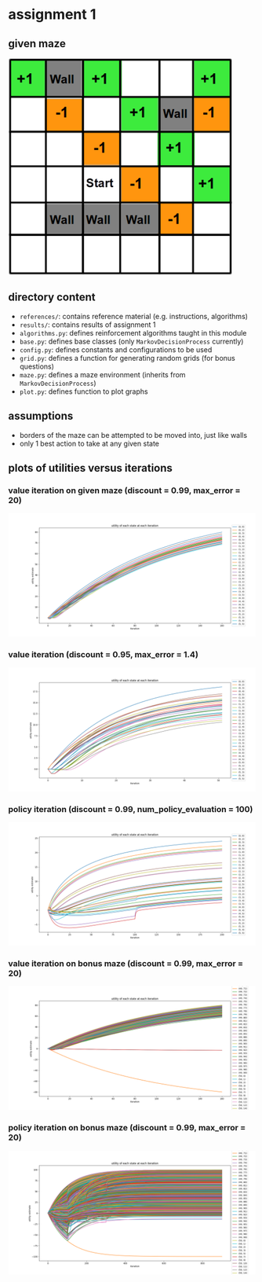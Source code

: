 # assignment 1

## given maze

![maze](references/cz4046_maze.png)

## directory content

- `references/`: contains reference material (e.g. instructions, algorithms)
- `results/`: contains results of assignment 1
- `algorithms.py`: defines reinforcement algorithms taught in this module
- `base.py`: defines base classes (only `MarkovDecisionProcess` currently)
- `config.py`: defines constants and configurations to be used
- `grid.py`: defines a function for generating random grids (for bonus questions)
- `maze.py`: defines a maze environment (inherits from `MarkovDecisionProcess`)
- `plot.py`: defines function to plot graphs

## assumptions

- borders of the maze can be attempted to be moved into, just like walls
- only 1 best action to take at any given state

## plots of utilities versus iterations

### value iteration on given maze (discount = 0.99, max_error = 20)

![utilities vs iterations](results/value_iteration_utilities.png)

### value iteration (discount = 0.95, max_error = 1.4)

![utilities vs iterations](results/approximate_reference_utilities.png)

### policy iteration (discount = 0.99, num_policy_evaluation = 100)

![utilities vs iterations](results/policy_iteration_utilities.png)

### value iteration on bonus maze (discount = 0.99, max_error = 20)

![utilities vs iterations](results/bonus_value_iteration_utilities.png)

### policy iteration on bonus maze (discount = 0.99, max_error = 20)

![utilities vs iterations](results/bonus_policy_iteration_utilities.png)
